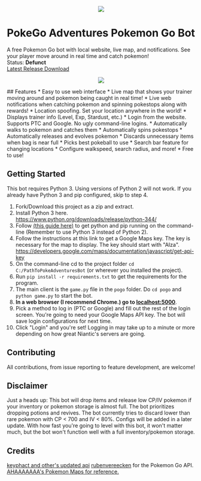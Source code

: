 <p align="center"><img src="pogo/static/images/title.png"></p>

# PokeGo Adventures Pokemon Go Bot
A free Pokemon Go bot with local website, live map, and notifications. See your player move around in real time and catch pokemon!  
Status: **Defunct**  
[Latest Release Download](https://github.com/cqian19/Pokemon-Go-Adventures-Bot/releases/latest)
<p align="center"><img src="pogo/static/images/game.png"></p>
## Features
* Easy to use web interface
* Live map that shows your trainer moving around and pokemon being caught in real time!
* Live web notifications when catching pokemon and spinning pokestops along with rewards!
* Location spoofing. Set your location anywhere in the world!
* Displays trainer info (Level, Exp, Stardust, etc.)
* Login from the website. Supports PTC and Google. No ugly command-line logins.
* Automatically walks to pokemon and catches them
* Automatically spins pokestops
* Automatically releases and evolves pokemon
* Discards unnecessary items when bag is near full
* Picks best pokeball to use
* Search bar feature for changing locations
* Configure walkspeed, search radius, and more!
* Free to use!

## Getting Started
This bot requires Python 3. Using versions of Python 2 will not work. If you already have Python 3 and pip configured, skip to step 4.  
1. Fork/Download this project as a zip and extract.  
2. Install Python 3 here. https://www.python.org/downloads/release/python-344/  
3. Follow [(this guide here)](https://github.com/AHAAAAAAA/PokemonGo-Map/wiki/Windows-Installation-and-requirements) to get python and pip running on the command-line (Remember to use Python 3 instead of Python 2).  
4. Follow the instructions at this link to get a Google Maps key. The key is necessary for the map to display. The key should start with "AIza".  
https://developers.google.com/maps/documentation/javascript/get-api-key  
5. On the command-line cd to the project folder `cd C:/PathToPokeAdventuresBot` (or wherever you installed the project).  
6. Run `pip install -r requirements.txt` to get the requirements for the program.  
7. The main client is the `game.py` file in the `pogo` folder. Do `cd pogo` and `python game.py` to start the bot.  
8. **In a web browser (I recommend Chrome.) go to [**localhost:5000**](localhost:5000)**.  
9. Pick a method to log in (PTC or Google) and fill out the rest of the login screen. You're going to need your Google Maps API key. The bot will save login configurations for next time.  
10. Click "Login" and you're set! Logging in may take up to a minute or more depending on how great Niantic's servers are going.

## Contributing
All contributions, from issue reporting to feature development, are welcome!

## Disclaimer
Just a heads up: This bot will drop items and release low CP/IV pokemon if your inventory or pokemon storage is almost full. The bot prioritizes dropping potions and revives. The bot currently tries to discard lower than rare pokemon with CP < 700 and IV < 80%. Configs will be added in a later update. With how fast you're going to level with this bot, it won't matter much, but the bot won't function well with a full inventory/pokemon storage.

## Credits
[keyphact and other's updated api](https://github.com/keyphact/pgoapi)
[rubenvereecken](https://github.com/rubenvereecken/pokemongo-api) for the Pokemon Go API.  
[AHAAAAAAA's Pokemon Maps for reference.](https://github.com/AHAAAAAAA/PokemonGo-Map)
